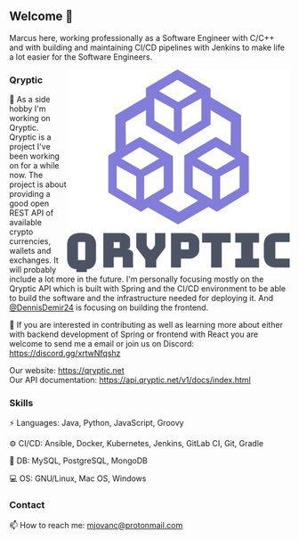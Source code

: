 ## Welcome 👋

Marcus here, working professionally as a Software Engineer with C/C++ and with building and maintaining CI/CD pipelines with Jenkins to make life a lot easier for the Software Engineers.

<a href="https://aimeos.org/">
    <img src="./qryptic-logo.png" width="400" align="right">
</a>

### Qryptic

🔭 As a side hobby I'm working on Qryptic. Qryptic is a project I've been working on for a while now. The project is about providing a good open REST API of available crypto currencies, wallets and exchanges. It will probably include a lot more in the future. I'm personally focusing mostly on the Qryptic API which is built with Spring and the CI/CD environment to be able to build the software and the infrastructure needed for deploying it. And [@DennisDemir24](https://github.com/DennisDemir24) is focusing on building the frontend.

🌱 If you are interested in contributing as well as learning more about either with backend development of Spring or frontend with React you are welcome to send me a email or join us on Discord: https://discord.gg/xrtwNfqshz 

Our website: https://qryptic.net \
Our API documentation: https://api.qryptic.net/v1/docs/index.html

### Skills

⚡ Languages: Java, Python, JavaScript, Groovy

⚙️ CI/CD: Ansible, Docker, Kubernetes, Jenkins, GitLab CI, Git, Gradle

💾 DB: MySQL, PostgreSQL, MongoDB

💻 OS: GNU/Linux, Mac OS, Windows


### Contact

📫 How to reach me: mjovanc@protonmail.com 



